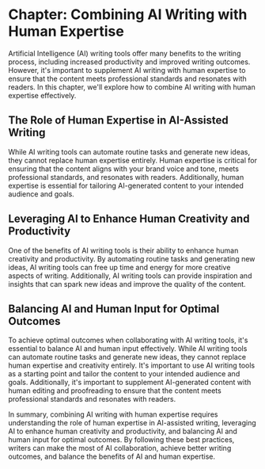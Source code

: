 Chapter: Combining AI Writing with Human Expertise
==================================================

Artificial Intelligence (AI) writing tools offer many benefits to the writing process, including increased productivity and improved writing outcomes. However, it's important to supplement AI writing with human expertise to ensure that the content meets professional standards and resonates with readers. In this chapter, we'll explore how to combine AI writing with human expertise effectively.

The Role of Human Expertise in AI-Assisted Writing
--------------------------------------------------

While AI writing tools can automate routine tasks and generate new ideas, they cannot replace human expertise entirely. Human expertise is critical for ensuring that the content aligns with your brand voice and tone, meets professional standards, and resonates with readers. Additionally, human expertise is essential for tailoring AI-generated content to your intended audience and goals.

Leveraging AI to Enhance Human Creativity and Productivity
----------------------------------------------------------

One of the benefits of AI writing tools is their ability to enhance human creativity and productivity. By automating routine tasks and generating new ideas, AI writing tools can free up time and energy for more creative aspects of writing. Additionally, AI writing tools can provide inspiration and insights that can spark new ideas and improve the quality of the content.

Balancing AI and Human Input for Optimal Outcomes
-------------------------------------------------

To achieve optimal outcomes when collaborating with AI writing tools, it's essential to balance AI and human input effectively. While AI writing tools can automate routine tasks and generate new ideas, they cannot replace human expertise and creativity entirely. It's important to use AI writing tools as a starting point and tailor the content to your intended audience and goals. Additionally, it's important to supplement AI-generated content with human editing and proofreading to ensure that the content meets professional standards and resonates with readers.

In summary, combining AI writing with human expertise requires understanding the role of human expertise in AI-assisted writing, leveraging AI to enhance human creativity and productivity, and balancing AI and human input for optimal outcomes. By following these best practices, writers can make the most of AI collaboration, achieve better writing outcomes, and balance the benefits of AI and human expertise.
